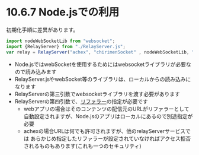 # 10.6.7 Node.jsでの利用

初期化手順に差異があります。

```javascript
import nodeWebSocketLib from "websocket";
import {RelayServer} from "./RelayServer.js";
var relay = RelayServer("achex", "chirimenSocket" , nodeWebSocketLib, "https://chirimen.org");
```

* Node.jsではwebSocketを使用するためにはwebsocketライブラリが必要なので読み込みます
* RelayServer.jsやwebSocket等のライブラリは、ローカルからの読み込みになります
* RelayServerの第三引数でwebsocketライブラリを渡す必要があります
* RelayServerの第四引数で、[リファラー](https://e-words.jp/w/%E3%83%AA%E3%83%95%E3%82%A1%E3%83%A9.html)の指定が必要です
  * webアプリの場合はそのコンテンツの配信元のURLがリファラーとして自動設定されますが、Node.jsのアプリはローカルにあるので別途指定が必要
  * achexの場合URLは何でも許可されますが、他のrelayServerサービスでは あらかじめ指定したリファラーが設定されていなければアクセス拒否されるものもあります(これも一つのセキュリティ)